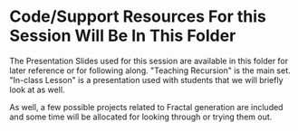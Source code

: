 # Code/Support Resources For this Session Will Be In This Folder

The Presentation Slides used for this session are available in this folder for later reference or for following along.
"Teaching Recursion" is the main set. "In-class Lesson" is a presentation used with students that we will briefly look at as well.

As well, a few possible projects related to Fractal generation are included and some time will be allocated for looking through or trying them out.

